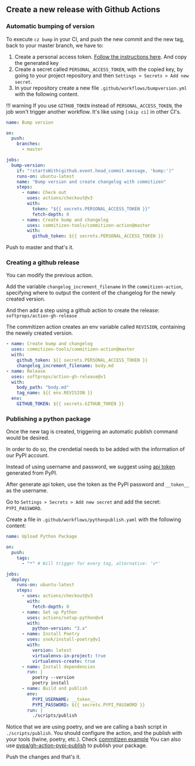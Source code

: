 ## Create a new release with Github Actions

### Automatic bumping of version

To execute `cz bump` in your CI, and push the new commit and
the new tag, back to your master branch, we have to:

1. Create a personal access token. [Follow the instructions here](https://help.github.com/en/github/authenticating-to-github/creating-a-personal-access-token-for-the-command-line#creating-a-token). And copy the generated key
2. Create a secret called `PERSONAL_ACCESS_TOKEN`, with the copied key, by going to your
   project repository and then `Settings > Secrets > Add new secret`.
3. In your repository create a new file `.github/workflows/bumpversion.yml`
   with the following content.

!!! warning
    If you use `GITHUB_TOKEN` instead of `PERSONAL_ACCESS_TOKEN`, the job won't trigger another workflow. It's like using `[skip ci]` in other CI's.

```yaml
name: Bump version

on:
  push:
    branches:
      - master

jobs:
  bump-version:
    if: "!startsWith(github.event.head_commit.message, 'bump:')"
    runs-on: ubuntu-latest
    name: "Bump version and create changelog with commitizen"
    steps:
      - name: Check out
        uses: actions/checkout@v3
        with:
          token: "${{ secrets.PERSONAL_ACCESS_TOKEN }}"
          fetch-depth: 0
      - name: Create bump and changelog
        uses: commitizen-tools/commitizen-action@master
        with:
          github_token: ${{ secrets.PERSONAL_ACCESS_TOKEN }}
```

Push to master and that's it.

### Creating a github release

You can modify the previous action.

Add the variable `changelog_increment_filename` in the `commitizen-action`, specifying
where to output the content of the changelog for the newly created version.

And then add a step using a github action to create the release: `softprops/action-gh-release`

The commitizen action creates an env variable called `REVISION`, containing the
newely created version.

```yaml
- name: Create bump and changelog
  uses: commitizen-tools/commitizen-action@master
  with:
    github_token: ${{ secrets.PERSONAL_ACCESS_TOKEN }}
    changelog_increment_filename: body.md
- name: Release
  uses: softprops/action-gh-release@v1
  with:
    body_path: "body.md"
    tag_name: ${{ env.REVISION }}
  env:
    GITHUB_TOKEN: ${{ secrets.GITHUB_TOKEN }}
```

### Publishing a python package

Once the new tag is created, triggering an automatic publish command would be desired.

In order to do so, the crendetial needs to be added with the information of our PyPI account.

Instead of using username and password, we suggest using [api token](https://pypi.org/help/#apitoken) generated from PyPI.

After generate api token, use the token as the PyPI password and `__token__` as the username.

Go to `Settings > Secrets > Add new secret` and add the secret: `PYPI_PASSWORD`.

Create a file in `.github/workflows/pythonpublish.yaml` with the following content:

```yaml
name: Upload Python Package

on:
  push:
    tags:
      - "*" # Will trigger for every tag, alternative: 'v*'

jobs:
  deploy:
    runs-on: ubuntu-latest
    steps:
      - uses: actions/checkout@v3
        with:
          fetch-depth: 0
      - name: Set up Python
        uses: actions/setup-python@v4
        with:
          python-version: "3.x"
      - name: Install Poetry
        uses: snok/install-poetry@v1
        with:
          version: latest
          virtualenvs-in-project: true
          virtualenvs-create: true
      - name: Install dependencies
        run: |
          poetry --version
          poetry install
      - name: Build and publish
        env:
          PYPI_USERNAME: __token__
          PYPI_PASSWORD: ${{ secrets.PYPI_PASSWORD }}
        run: |
          ./scripts/publish
```

Notice that we are using poetry, and we are calling a bash script in `./scripts/publish`. You should configure the action, and the publish with your tools (twine, poetry, etc.). Check [commitizen example](https://github.com/commitizen-tools/commitizen/blob/master/scripts/publish)
You can also use [pypa/gh-action-pypi-publish](https://github.com/pypa/gh-action-pypi-publish) to publish your package.

Push the changes and that's it.
